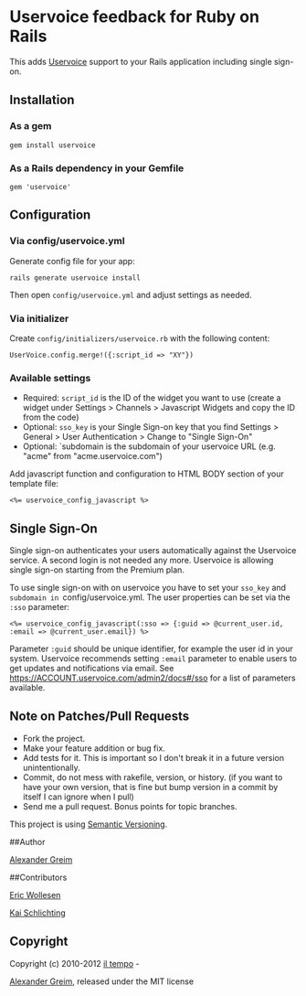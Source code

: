 # Uservoice feedback for Ruby on Rails

This adds [Uservoice](http://www.uservoice.com) support to your
Rails application including single sign-on.

## Installation

### As a gem
    gem install uservoice

### As a Rails dependency in your Gemfile
    gem 'uservoice'


## Configuration

### Via config/uservoice.yml

Generate config file for your app:

    rails generate uservoice install

Then open `config/uservoice.yml` and adjust settings as needed.

### Via initializer

Create `config/initializers/uservoice.rb` with the following content:

    UserVoice.config.merge!({:script_id => "XY"})

### Available settings

* Required: `script_id` is the ID of the widget you want to use (create a widget under Settings > Channels > Javascript Widgets and copy the ID from the code)
* Optional: `sso_key` is your Single Sign-on key that you find Settings > General > User Authentication > Change to "Single Sign-On"
* Optional: `subdomain is the subdomain of your uservoice URL (e.g. "acme" from "acme.uservoice.com")

Add javascript function and configuration to HTML BODY section of your template file:

    <%= uservoice_config_javascript %>


## Single Sign-On

Single sign-on authenticates your users automatically against the Uservoice
service. A second login is not needed any more. Uservoice is allowing single sign-on starting from the Premium plan.

To use single sign-on with on uservoice you have to set your `sso_key` and `subdomain in
`config/uservoice.yml. The user properties can be set via the `:sso` parameter:

    <%= uservoice_config_javascript(:sso => {:guid => @current_user.id, :email => @current_user.email}) %>

Parameter `:guid` should be unique identifier, for example the user id in your
system. Uservoice recommends setting `:email` parameter to enable users to get
updates and notifications via email.
See https://ACCOUNT.uservoice.com/admin2/docs#/sso for a list of parameters
available.


## Note on Patches/Pull Requests

* Fork the project.
* Make your feature addition or bug fix.
* Add tests for it. This is important so I don't break it in a
  future version unintentionally.
* Commit, do not mess with rakefile, version, or history.
  (if you want to have your own version, that is fine but bump version in a
  commit by itself I can ignore when I pull)
* Send me a pull request. Bonus points for topic branches.


This project is using [Semantic Versioning](http://semver.org).


##Author

[Alexander Greim](http://github.com/iltempo)


##Contributors

[Eric Wollesen](http://github.com/ewollesen)

[Kai Schlichting](http://github.com/lacco)


## Copyright

Copyright (c) 2010-2012 [il tempo](http://github.com/iltempo) -

[Alexander Greim](http://github.com/iltempo), released under the MIT license
